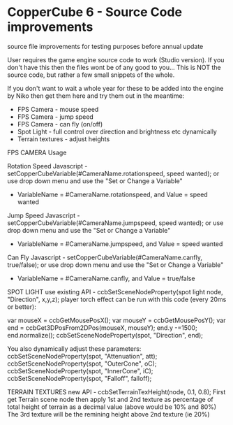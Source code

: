 # CopperCube 6 - Source Code improvements
source file improvements for testing purposes before annual update

User requires the game engine source code to work (Studio version). 
If you don't have this then the files wont be of any good to you...
This is NOT the source code, but rather a few small snippets of the whole.

If you don't want to wait a whole year for these to be added into the engine by Niko then get them here and try them out in the meantime:

- FPS Camera - mouse speed 
- FPS Camera - jump speed
- FPS Camera - can fly (on/off)
- Spot Light - full control over direction and brightness etc dynamically
- Terrain textures - adjust heights



FPS CAMERA Usage

Rotation Speed
Javascript - setCopperCubeVariable(#CameraName.rotationspeed, speed wanted);
or use drop down menu and use the "Set or Change a Variable"
- VariableName = #CameraName.rotationspeed, and Value = speed wanted

Jump Speed
Javascript - setCopperCubeVariable(#CameraName.jumpspeed, speed wanted);
or use drop down menu and use the "Set or Change a Variable"
- VariableName = #CameraName.jumpspeed, and Value = speed wanted

Can Fly
Javascript - setCopperCubeVariable(#CameraName.canfly, true/false);
or use drop down menu and use the "Set or Change a Variable"
- VariableName = #CameraName.canfly, and Value = true/false



SPOT LIGHT
use existing API - ccbSetSceneNodeProperty(spot light node, "Direction", x,y,z);
player torch effect can be run with this code (every 20ms or better):

var mouseX = ccbGetMousePosX();
var mouseY = ccbGetMousePosY();
var end = ccbGet3DPosFrom2DPos(mouseX, mouseY);
end.y -=1500;
end.normalize();
ccbSetSceneNodeProperty(spot, "Direction", end);

You also dynamically adjust these parameters:
ccbSetSceneNodeProperty(spot, "Attenuation", att);
ccbSetSceneNodeProperty(spot, "OuterCone", oC);
ccbSetSceneNodeProperty(spot, "InnerCone", iC);
ccbSetSceneNodeProperty(spot, "Falloff", falloff);


TERRAIN TEXTURES
new API - ccbSetTerrainTexHeight(node, 0.1, 0.8);
First get Terrain scene node then apply 1st and 2nd texture as percentage of total height of terrain as a decimal value (above would be 10% and 80%)
The 3rd texture will be the remining height above 2nd texture (ie 20%)
